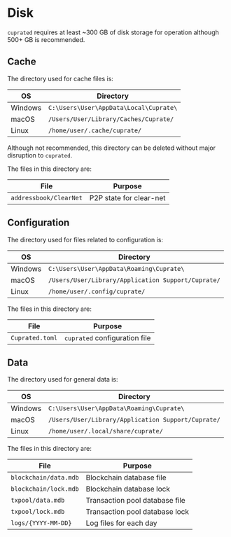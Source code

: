 # Disk
`cuprated` requires at least ~300 GB of disk storage for operation although 500+ GB is recommended.

## Cache
The directory used for cache files is:

| OS      | Directory                              |
|---------|----------------------------------------|
| Windows | `C:\Users\User\AppData\Local\Cuprate\` |
| macOS   | `/Users/User/Library/Caches/Cuprate/`  |
| Linux   | `/home/user/.cache/cuprate/`           |

Although not recommended, this directory can be deleted without major disruption to `cuprated`.

The files in this directory are:

| File                   | Purpose |
|------------------------|---------|
| `addressbook/ClearNet` | P2P state for clear-net

## Configuration
The directory used for files related to configuration is:

| OS      | Directory                                          |
|---------|----------------------------------------------------|
| Windows | `C:\Users\User\AppData\Roaming\Cuprate\`           |
| macOS   | `/Users/User/Library/Application Support/Cuprate/` |
| Linux   | `/home/user/.config/cuprate/`                      |

The files in this directory are:

| File            | Purpose |
|-----------------|---------|
| `Cuprated.toml` | `cuprated` configuration file

## Data
The directory used for general data is:

| OS      | Directory                                          |
|---------|----------------------------------------------------|
| Windows | `C:\Users\User\AppData\Roaming\Cuprate\`           |
| macOS   | `/Users/User/Library/Application Support/Cuprate/` |
| Linux   | `/home/user/.local/share/cuprate/`                 |

The files in this directory are:

<!-- TODO: document redb files -->

| File                  | Purpose |
|-----------------------|---------|
| `blockchain/data.mdb` | Blockchain database file
| `blockchain/lock.mdb` | Blockchain database lock
| `txpool/data.mdb`     | Transaction pool database file
| `txpool/lock.mdb`     | Transaction pool database lock
| `logs/{YYYY-MM-DD}`   | Log files for each day